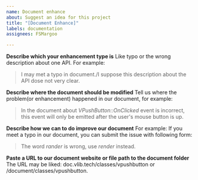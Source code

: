 ```yaml
---
name: Document enhance
about: Suggest an idea for this project
title: "[Document Enhance]"
labels: documentation
assignees: FSMargoo

---
```


**Describe which your enhancement type is**
Like typo or the wrong description about one API. For example:
> I may met a typo in document./I suppose this description about the API dose not very clear.

**Describe where the document should be modified**
Tell us where the problem(or enhancement) happened in our document, for example:
> In the document about *VPushButton::OnClicked* event is incorrect, this event will only be emitted after the user's mouse button is up.

**Describe how we can to do improve our document**
For example: If you meet a typo in our document, you can submit the issue with following form:

> The word *rander* is wrong, use *render* instead.

**Paste a URL to our document website or file path to the document folder**
The URL may be liked: doc.vlib.tech/classes/vpushbutton or /document/classes/vpushbutton.